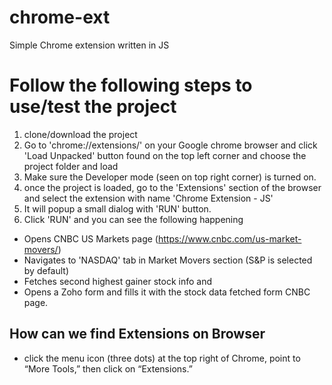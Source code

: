 # chrome-ext
Simple Chrome extension written in JS


# Follow the following steps to use/test the project

1. clone/download the project
2. Go to 'chrome://extensions/' on your Google chrome browser and click 'Load Unpacked' button found on the top left corner and choose the project folder and load
3. Make sure the Developer mode (seen on top right corner) is turned on.
4. once the project is loaded, go to the 'Extensions' section of the browser and select the extension with name 'Chrome Extension - JS'
5. It will popup a small dialog with 'RUN' button.
6. Click 'RUN' and you can see the following happening

* Opens CNBC US Markets page (https://www.cnbc.com/us-market-movers/)
* Navigates to 'NASDAQ' tab in Market Movers section (S&P is selected by default)
* Fetches second highest gainer stock info and
* Opens a Zoho form and fills it with the stock data fetched form CNBC page.


## How can we find  Extensions on Browser

* click the menu icon (three dots) at the top right of Chrome, point to “More Tools,” then click on “Extensions.”
